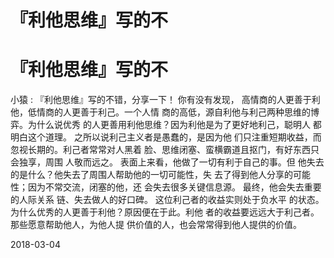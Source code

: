 # 『利他思维』写的不

# 『利他思维』写的不

小猿 : 『利他思维』写的不错，分享一下！ 你有没有发现， 高情商的人更善于利他，低情商的人更善于利己。一个人情 商的高低，源自利他与利己两种思维的博弈。为什么说优秀 的人更善用利他思维？因为利他是为了更好地利己，聪明人 都明白这个道理。 之所以说利己主义者是愚蠢的，是因为他 们只注重短期收益，而忽视长期的。利己者常常对人黑着 脸、思维闭塞、蛮横霸道且抠门，有好东西只会独享，周围 人敬而远之。 表面上来看，他做了一切有利于自己的事。但 他失去的是什么？他失去了周围人帮助他的一切可能性，失 去了得到他人分享的可能性；因为不常交流，闭塞的他，还 会失去很多关键信息源。 最终，他会失去重要的人际关系 链、失去做人的好口碑。 这位利己者的收益实则处于负水平 的状态。为什么优秀的人更善于利他？原因便在于此。利他 者的收益要远远大于利己者。 那些愿意帮助他人，为他人提 供价值的人，也会常常得到他人提供的价值。

2018-03-04
